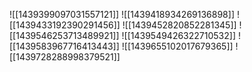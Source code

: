 ![[1439399097031557121]]
![[1439418934269136898]]
![[1439433192390291456]]
![[1439452820852281345]]
![[1439546253713489921]]
![[1439549426322710532]]
![[1439583967716413443]]
![[1439655102017679365]]
![[1439728288998379521]]
